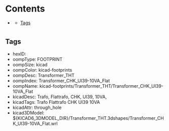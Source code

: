 



Contents
========

* [](#)
	* [Tags](#tags)

# 

## Tags

- hexID: 
- oompType: FOOTPRINT
- oompSize: kicad
- oompColor: kicad-footprints
- oompDesc: Transformer_THT
- oompIndex: Transformer_CHK_UI39-10VA_Flat
- oompName: kicad-footprints/Transformer_THT/Transformer_CHK_UI39-10VA_Flat
- kicadDesc: Trafo, Flattrafo, CHK, UI39, 10VA,
- kicadTags: Trafo Flattrafo CHK UI39 10VA
- kicadAttr: through_hole
- kicad3DModel: ${KICAD6_3DMODEL_DIR}/Transformer_THT.3dshapes/Transformer_CHK_UI39-10VA_Flat.wrl
